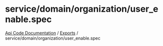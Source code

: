# service/domain/organization/user\_enable.spec
[Api Code Documentation](../README.md) / [Exports](../modules.md) / service/domain/organization/user\_enable.spec
